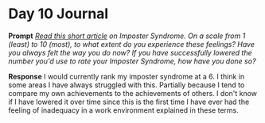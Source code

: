 # Day 10 Journal

**Prompt**
_[Read this short article](https://guide.freecodecamp.org/working-in-tech/imposter-syndrome/) on Imposter Syndrome. On a scale from 1 (least) to 10 (most), to what extent do you experience these feelings? Have you always felt the way you do now? If you have successfully lowered the number you'd use to rate your Imposter Syndrome, how have you done so?_

**Response**
I would currently rank my imposter syndrome at a 6. I think in some areas I have always struggled with this. Partially because I tend to compare my own achievements to the achievements of others. I don't know if I have lowered it over time since this is the first time I have ever had the feeling of inadequacy in a work environment explained in these terms.